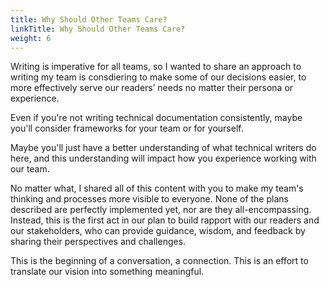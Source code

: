 ```yaml
---
title: Why Should Other Teams Care?
linkTitle: Why Should Other Teams Care?
weight: 6
---
```


Writing is imperative for all teams, so I wanted to share an approach to writing my team is consdiering to make some of our decisions easier, to more effectively serve our readers’ needs no matter their persona or experience.

Even if you're not writing technical documentation consistently, maybe you'll consider frameworks for your team or for yourself. 

Maybe you'll just have a better understanding of what technical writers do here, and this understanding will impact how you experience working with our team.

No matter what, I shared all of this content with you to make my team's thinking and processes more visible to everyone. None of the plans described are perfectly implemented yet, nor are they all-encompassing. Instead, this is the first act in our plan to build rapport with our readers and our stakeholders, who can provide guidance, wisdom, and feedback by sharing their perspectives and challenges.

This is the beginning of a conversation, a connection. This is an effort to translate our vision into something meaningful.
